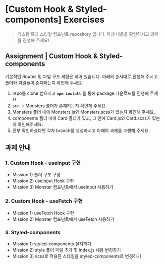# [Custom Hook & Styled-components] Exercises

> 커스텀 훅과 스타일 컴포넌트 repository 입니다. 아래 내용을 확인하시고 과제를 진행해 주세요!

## Assignment | Custom Hook & Styled-components

기본적인 Routes 및 파일 구조 세팅은 되어 있습니다. 아래의 순서대로 진행해 주시고 폴더와 파일들이 존재하는지 확인해 주세요.

1. repo를 clone 받으시고 **`npm install`** 을 통해 package 다운로드를 진행해 주세요.
2. src → Monsters 폴더가 존재하는지 확인해 주세요.
3. Monsters 폴더 내에 Monsters.js와 Monsters.scss가 있는지 확인해 주세요.
4. components 폴더 내에 Card 폴더가 있고, 그 안에 Card.js와 Card.scss가 있는지 확인해주세요.
5. 전부 확인하셨다면 각자 branch를 생성하시고 아래의 과제를 수행해 주세요.

## 과제 안내

### 1. Custom Hook - useInput 구현

- Mission 1) 폴더 구조 구성
- Mission 2) useInput Hook 구현
- Mission 3) Monster 컴포넌트에서 useInput 사용하기

### 2. Custom Hook - useFetch 구현

- Mission 1) useFetch Hook 구현
- Mission 2) Monster 컴포넌트에서 useFetch 사용하기

### 3. Styled-components

- Mission 1) styled-components 설치하기
- Mission 2) style 폴더 파일 추가 및 index.js 내용 변경하기
- Mission 3) scss로 적용된 스타일을 styled-components로 변경하기
